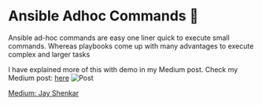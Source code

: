 
# Ansible Adhoc Commands 🔧

Ansible ad-hoc commands are easy one liner quick to execute small commands. Whereas playbooks come up with many advantages to execute complex and larger tasks

I have explained more of this with demo in my Medium post.
Check my Medium post: [here](https://medium.com/@jayshenkar27apr/simplify-your-workflow-mastering-ansible-ad-hoc-commands-046ded363ccd)
![Post](https://i.ibb.co/qNcsz77/68e810c5-4f4a-4a6b-8b5b-96ed59bf739d.jpg)

[Medium: Jay Shenkar](https://medium.com/@jayshenkar27apr/simplify-your-workflow-mastering-ansible-ad-hoc-commands-046ded363ccd)


